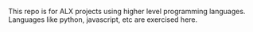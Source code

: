 This repo is for ALX projects using higher level  programming languages.
Languages like python, javascript, etc are exercised here.
